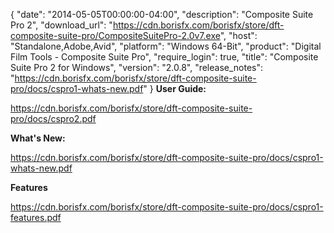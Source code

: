{
  "date": "2014-05-05T00:00:00-04:00",
  "description": "Composite Suite Pro 2",
  "download_url": "https://cdn.borisfx.com/borisfx/store/dft-composite-suite-pro/CompositeSuitePro-2.0v7.exe",
  "host": "Standalone,Adobe,Avid",
  "platform": "Windows 64-Bit",
  "product": "Digital Film Tools - Composite Suite Pro",
  "require_login": true,
  "title": "Composite Suite Pro 2 for Windows",
  "version": "2.0.8",
  "release_notes": "https://cdn.borisfx.com/borisfx/store/dft-composite-suite-pro/docs/cspro1-whats-new.pdf"
}
**User Guide:**

https://cdn.borisfx.com/borisfx/store/dft-composite-suite-pro/docs/cspro2.pdf

**What's New:**

https://cdn.borisfx.com/borisfx/store/dft-composite-suite-pro/docs/cspro1-whats-new.pdf

**Features**

https://cdn.borisfx.com/borisfx/store/dft-composite-suite-pro/docs/cspro1-features.pdf
